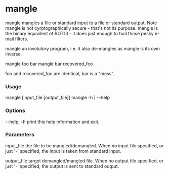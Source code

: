 # mangle

mangle mangles a file or standard input to a file or standard output.
Note mangle is not cyrptographically secure - that's not its purpose.
mangle is the binary equivilent of ROT13 - it does just enough to fool
those pesky e-mail filters.

mangle an involutory program, i.e. it also de-mangles as mangle is its
own inverse.

   mangle  foo bar
   mangle  bar recovered_foo

foo and recovered_foo are identical, bar is a "mess".

### Usage

mangle [input_file [output_file]]
mangle -h | --help

### Options
--help, -h   print this help information and exit.

### Parameters
input_file   the file to be mangled/demangled. When no input file specified, or
             just '-' specified, the input is taken from standard input.

output_file  target demangled/mangled file. When no output file specified, or
             just '-' specified, the output is sent to standard output.

